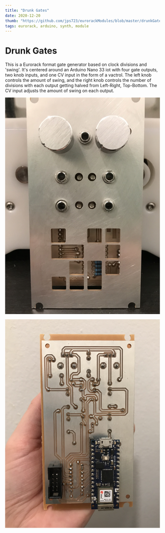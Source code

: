 ```yaml
---
title: "Drunk Gates"
date: 2020-12-20
thumb: "https://github.com/jps723/eurorackModules/blob/master/drunkGates/images/drunkGatesModule.png"
tags: eurorack, arduino, synth, module
---
```


# Drunk Gates

This is a Eurorack format gate generator based on clock divisions and 'swing'.  It's centered around an Arduino Nano 33 iot with four gate outputs, two knob inputs, and one CV input in the form of a vactrol. The left knob controls the amount of swing, and the right knob controls the number of divisions with each output getting halved from Left-Right, Top-Bottom.  The CV input adjusts the amount of swing on each output.

![The completed Drunk Gates module standing up on a table](https://github.com/jps723/eurorackModules/blob/master/drunkGates/images/drunkGatesModule.png)

![The board is held upside down in a hand showing the circuit board traces and the Arduino Nano 33 IoT](https://github.com/jps723/eurorackModules/blob/master/drunkGates/images/drunkGatesBottomSide.png)



